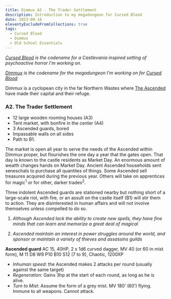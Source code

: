 ```yaml
---
title: Dimmux A2 - The Trader Settlement
description: Introduction to my megadungeon for Cursed Blood
date: 2023-09-16
eleventyExcludeFromCollections: true
tags:
  - Cursed Blood
  - Dimmux
  - Old School Essentials
---
```


_[Cursed Blood](/tags/cursed-blood/) is the codename for a Castlevania inspired setting of psychoactive horror I'm working on._

_[Dimmux](/tags/dimmux/) is the codename for the megadungeon I'm working on for [Cursed Blood](/tags/cursed-blood/)_

Dimmux is a cyclopean city in the far Northern Wastes where [The Ascended](/posts/cursed-blood-ascended) have made their capital and their refuge.

<div class="dungeon-room">

### A2. The Trader Settlement

- 12 large wooden rooming houses (A3)
- Tent market, with bonfire in the center (A4)
- 3 Ascended guards, bored
- Impassable walls on all sides
- Path to B1.

The market is open all year to serve the needs of the Ascended within Dimmux proper, but flourishes the one day a year that the gates open. That day is known to the castle residents as Market Day. An enormous amount of wealth changes hands on Market Day. Ancient Ascended households sent seneschals to purchase all quantites of things. Some Ascended sell treasures acquired during the previous year. Others will take on apprentices for magic<sup>1</sup> or for other, darker trades<sup>2</sup>.

Three indolent Ascended guards are stationed nearby but nothing short of a large-scale riot, with fire, or an assult on the castle itself (B1) will stir them to action. They are disinterested in human affairs and will not involve themselves unless compelled to do so.

1. _Although Ascended lack the ability to create new spells, they have fine minds that can learn and memorize a great deal of magical_

2. _Ascended maintain an interest in power struggles around the world, and sponsor or maintain a variety of thieves and assassins guilds_

**Ascended guard**
AC 15, 40HP, 2 x 1d6 curved dagger, MV 40 (or 60 in mist form), M 11
D8 W9 P10 B10 S12 (7 to 9), Chaotic, 1200XP

- _Inhuman speed_: the Ascended makes 2 attacks per round (usually against the same target)
- _Regeneration_: Gains 3hp at the start of each round, as long as he is alive.
- _Turn to Mist_: Assume the form of a grey mist. MV 180’ (60’) flying. Immune to all weapons. Cannot attack.

</div>
